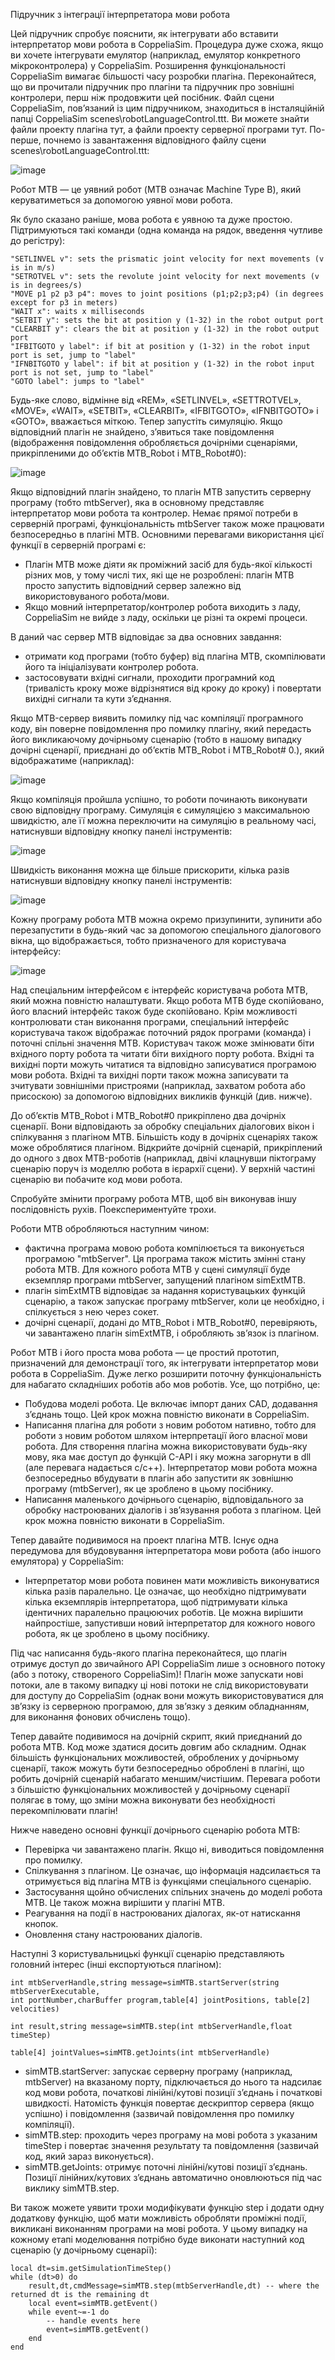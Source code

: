 Підручник з інтеграції інтерпретатора мови робота

Цей підручник спробує пояснити, як інтегрувати або вставити інтерпретатор мови робота в CoppeliaSim. Процедура дуже схожа, якщо ви хочете інтегрувати емулятор (наприклад, емулятор конкретного мікроконтролера) у CoppeliaSim. Розширення функціональності CoppeliaSim вимагає більшості часу розробки плагіна. Переконайтеся, що ви прочитали підручник про плагіни та підручник про зовнішні контролери, перш ніж продовжити цей посібник.
Файл сцени CoppeliaSim, пов’язаний із цим підручником, знаходиться в інсталяційній папці CoppeliaSim scenes\robotLanguageControl.ttt. Ви можете знайти файли проекту плагіна тут, а файли проекту серверної програми тут.
По-перше, почнемо із завантаження відповідного файлу сцени scenes\robotLanguageControl.ttt:

![image](https://user-images.githubusercontent.com/121936602/217095925-4b67c9a2-1404-47d7-9450-c6484db73700.png)

Робот MTB — це уявний робот (MTB означає Machine Type B), який керуватиметься за допомогою уявної мови робота.

Як було сказано раніше, мова робота є уявною та дуже простою. Підтримуються такі команди (одна команда на рядок, введення чутливе до регістру):

```"REM" starts a comment line
"SETLINVEL v": sets the prismatic joint velocity for next movements (v is in m/s)
"SETROTVEL v": sets the revolute joint velocity for next movements (v is in degrees/s)
"MOVE p1 p2 p3 p4": moves to joint positions (p1;p2;p3;p4) (in degrees except for p3 in meters)
"WAIT x": waits x milliseconds
"SETBIT y": sets the bit at position y (1-32) in the robot output port
"CLEARBIT y": clears the bit at position y (1-32) in the robot output port
"IFBITGOTO y label": if bit at position y (1-32) in the robot input port is set, jump to "label"
"IFNBITGOTO y label": if bit at position y (1-32) in the robot input port is not set, jump to "label"
"GOTO label": jumps to "label"
```
Будь-яке слово, відмінне від «REM», «SETLINVEL», «SETTROTVEL», «MOVE», «WAIT», «SETBIT», «CLEARBIT», «IFBITGOTO», «IFNBITGOTO» і «GOTO», вважається міткою. Тепер запустіть симуляцію. Якщо відповідний плагін не знайдено, з’явиться таке повідомлення (відображення повідомлення обробляється дочірніми сценаріями, прикріпленими до об’єктів MTB_Robot і MTB_Robot#0):

![image](https://user-images.githubusercontent.com/121936602/217096147-e84275df-06c2-4727-98fb-e85ea751c27f.png)

Якщо відповідний плагін знайдено, то плагін MTB запустить серверну програму (тобто mtbServer), яка в основному представляє інтерпретатор мови робота та контролер. Немає прямої потреби в серверній програмі, функціональність mtbServer також може працювати безпосередньо в плагіні MTB. Основними перевагами використання цієї функції в серверній програмі є:
- Плагін MTB може діяти як проміжний засіб для будь-якої кількості різних мов, у тому числі тих, які ще не розроблені: плагін MTB просто запустить відповідний сервер залежно від використовуваного робота/мови.
- Якщо мовний інтерпретатор/контролер робота виходить з ладу, CoppeliaSim не вийде з ладу, оскільки це різні та окремі процеси.

В даний час сервер MTB відповідає за два основних завдання:

- отримати код програми (тобто буфер) від плагіна MTB, скомпілювати його та ініціалізувати контролер робота.
- застосовувати вхідні сигнали, проходити програмний код (тривалість кроку може відрізнятися від кроку до кроку) і повертати вихідні сигнали та кути з’єднання.

Якщо MTB-сервер виявить помилку під час компіляції програмного коду, він поверне повідомлення про помилку плагіну, який передасть його викликаючому дочірньому сценарію (тобто в нашому випадку дочірні сценарії, приєднані до об’єктів MTB_Robot і MTB_Robot# 0.), який відображатиме (наприклад):

![image](https://user-images.githubusercontent.com/121936602/217096350-9cf97e45-2d83-4e99-ad5e-89535debc989.png)

Якщо компіляція пройшла успішно, то роботи починають виконувати свою відповідну програму. Симуляція є симуляцією з максимальною швидкістю, але її можна переключити на симуляцію в реальному часі, натиснувши відповідну кнопку панелі інструментів:

![image](https://user-images.githubusercontent.com/121936602/217096400-a3d39f44-8e9a-4f2c-ba81-c9f5f88c833c.png)

Швидкість виконання можна ще більше прискорити, кілька разів натиснувши відповідну кнопку панелі інструментів:

![image](https://user-images.githubusercontent.com/121936602/217096472-7d7ada46-ed2d-4c95-991e-668298a169a7.png)

Кожну програму робота MTB можна окремо призупинити, зупинити або перезапустити в будь-який час за допомогою спеціального діалогового вікна, що відображається, тобто призначеного для користувача інтерфейсу:

![image](https://user-images.githubusercontent.com/121936602/217096535-729a948b-ab99-4ee5-91de-f5c17e9f7611.png)

Над спеціальним інтерфейсом є інтерфейс користувача робота MTB, який можна повністю налаштувати. Якщо робота MTB буде скопійовано, його власний інтерфейс також буде скопійовано. Крім можливості контролювати стан виконання програми, спеціальний інтерфейс користувача також відображає поточний рядок програми (команда) і поточні спільні значення MTB. Користувач також може змінювати біти вхідного порту робота та читати біти вихідного порту робота. Вхідні та вихідні порти можуть читатися та відповідно записуватися програмою мови робота. Вхідні та вихідні порти також можна записувати та зчитувати зовнішніми пристроями (наприклад, захватом робота або присоскою) за допомогою відповідних викликів функцій (див. нижче).

До об’єктів MTB_Robot і MTB_Robot#0 прикріплено два дочірніх сценарії. Вони відповідають за обробку спеціальних діалогових вікон і спілкування з плагіном MTB. Більшість коду в дочірніх сценаріях також може оброблятися плагіном. Відкрийте дочірній сценарій, прикріплений до одного з двох MTB-роботів (наприклад, двічі клацнувши піктограму сценарію поруч із моделлю робота в ієрархії сцени). У верхній частині сценарію ви побачите код мови робота.

Спробуйте змінити програму робота MTB, щоб він виконував іншу послідовність рухів. Поекспериментуйте трохи.

Роботи MTB обробляються наступним чином:

- фактична програма мовою робота компілюється та виконується програмою "mtbServer". Ця програма також містить змінні стану робота MTB. Для кожного робота MTB у сцені симуляції буде екземпляр програми mtbServer, запущений плагіном simExtMTB.
- плагін simExtMTB відповідає за надання користувацьких функцій сценарію, а також запускає програму mtbServer, коли це необхідно, і спілкується з нею через сокет.
- дочірні сценарії, додані до MTB_Robot і MTB_Robot#0, перевіряють, чи завантажено плагін simExtMTB, і обробляють зв’язок із плагіном.

Робот MTB і його проста мова робота — це простий прототип, призначений для демонстрації того, як інтегрувати інтерпретатор мови робота в CoppeliaSim. Дуже легко розширити поточну функціональність для набагато складніших роботів або мов роботів. Усе, що потрібно, це:

- Побудова моделі робота. Це включає імпорт даних CAD, додавання з’єднань тощо. Цей крок можна повністю виконати в CoppeliaSim.
- Написання плагіна для роботи з новим роботом нативно, тобто для роботи з новим роботом шляхом інтерпретації його власної мови робота. Для створення плагіна можна використовувати будь-яку мову, яка має доступ до функцій C-API і яку можна загорнути в dll (але перевага надається c/c++). Інтерпретатор мови робота можна безпосередньо вбудувати в плагін або запустити як зовнішню програму (mtbServer), як це зроблено в цьому посібнику.
- Написання маленького дочірнього сценарію, відповідального за обробку настроюваних діалогів і зв’язування робота з плагіном. Цей крок можна повністю виконати в CoppeliaSim.

Тепер давайте подивимося на проект плагіна MTB. Існує одна передумова для вбудовування інтерпретатора мови робота (або іншого емулятора) у CoppeliaSim:

- Інтерпретатор мови робота повинен мати можливість виконуватися кілька разів паралельно. Це означає, що необхідно підтримувати кілька екземплярів інтерпретатора, щоб підтримувати кілька ідентичних паралельно працюючих роботів. Це можна вирішити найпростіше, запустивши новий інтерпретатор для кожного нового робота, як це зроблено в цьому посібнику.

Під час написання будь-якого плагіна переконайтеся, що плагін отримує доступ до звичайного API CoppeliaSim лише з основного потоку (або з потоку, створеного CoppeliaSim)! Плагін може запускати нові потоки, але в такому випадку ці нові потоки не слід використовувати для доступу до CoppeliaSim (однак вони можуть використовуватися для зв’язку із серверною програмою, для зв’язку з деяким обладнанням, для виконання фонових обчислень тощо).

Тепер давайте подивимося на дочірній скрипт, який приєднаний до робота MTB. Код може здатися досить довгим або складним. Однак більшість функціональних можливостей, оброблених у дочірньому сценарії, також можуть бути безпосередньо оброблені в плагіні, що робить дочірній сценарій набагато меншим/чистішим. Перевага роботи з більшістю функціональних можливостей у дочірньому сценарії полягає в тому, що зміни можна виконувати без необхідності перекомпілювати плагін!

Нижче наведено основні функції дочірнього сценарію робота MTB:

- Перевірка чи завантажено плагін. Якщо ні, виводиться повідомлення про помилку.
- Спілкування з плагіном. Це означає, що інформація надсилається та отримується від плагіна MTB із функціями спеціального сценарію.
- Застосування щойно обчислених спільних значень до моделі робота MTB. Це також можна вирішити у плагіні MTB.
- Реагування на події в настроюваних діалогах, як-от натискання кнопок.
- Оновлення стану настроюваних діалогів.

Наступні 3 користувальницькі функції сценарію представляють головний інтерес (інші експортуються плагіном):


```
int mtbServerHandle,string message=simMTB.startServer(string mtbServerExecutable, 
int portNumber,charBuffer program,table[4] jointPositions, table[2] velocities)
```
```
int result,string message=simMTB.step(int mtbServerHandle,float timeStep)
```
```
table[4] jointValues=simMTB.getJoints(int mtbServerHandle)
```

- simMTB.startServer: запускає серверну програму (наприклад, mtbServer) на вказаному порту, підключається до нього та надсилає код мови робота, початкові лінійні/кутові позиції з’єднань і початкові швидкості. Натомість функція повертає дескриптор сервера (якщо успішно) і повідомлення (зазвичай повідомлення про помилку компіляції).
- simMTB.step: проходить через програму на мові робота з указаним timeStep і повертає значення результату та повідомлення (зазвичай код, який зараз виконується).
- simMTB.getJoints: отримує поточні лінійні/кутові позиції з’єднань. Позиції лінійних/кутових з’єднань автоматично оновлюються під час виклику simMTB.step.

Ви також можете уявити трохи модифікувати функцію step і додати одну додаткову функцію, щоб мати можливість обробляти проміжні події, викликані виконанням програми на мові робота. У цьому випадку на кожному етапі моделювання потрібно буде виконати наступний код сценарію (у дочірньому сценарії):

```
local dt=sim.getSimulationTimeStep()
while (dt>0) do
    result,dt,cmdMessage=simMTB.step(mtbServerHandle,dt) -- where the returned dt is the remaining dt
    local event=simMTB.getEvent()
    while event~=-1 do
        -- handle events here
        event=simMTB.getEvent()
    end
end
```



